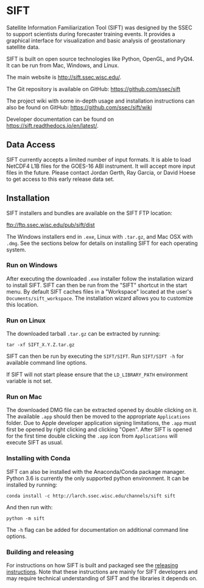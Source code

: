 SIFT
====

Satellite Information Familiarization Tool (SIFT) was designed by the SSEC to
support scientists during forecaster training events. It provides a graphical
interface for visualization and basic analysis of geostationary satellite data.

SIFT is built on open source technologies like Python, OpenGL, and PyQt4. It
can be run from Mac, Windows, and Linux.

The main website is http://sift.ssec.wisc.edu/.

The Git repository is available on GitHub: https://github.com/ssec/sift

The project wiki with some in-depth usage and installation instructions can
also be found on GitHub: https://github.com/ssec/sift/wiki

Developer documentation can be found on https://sift.readthedocs.io/en/latest/.


Data Access
-----------

SIFT currently accepts a limited number of input formats. It is able to load
NetCDF4 L1B files for the GOES-16 ABI instrument. It will accept more input
files in the future. Please contact Jordan Gerth, Ray Garcia, or David Hoese
to get access to this early release data set.

Installation
------------

SIFT installers and bundles are available on the SIFT FTP location:

ftp://ftp.ssec.wisc.edu/pub/sift/dist
    
The Windows installers end in `.exe`, Linux with `.tar.gz`, and Mac OSX with
`.dmg`. See the sections below for details on installing SIFT for each
operating system.

### Run on Windows

After executing the downloaded `.exe` installer follow the installation
wizard to install SIFT. SIFT can then be run from the "SIFT" shortcut
in the start menu. By default SIFT caches files in a "Workspace" located
at the user's `Documents/sift_workspace`. The installation wizard allows
you to customize this location.

### Run on Linux

The downloaded tarball `.tar.gz` can be extracted by running:

    tar -xf SIFT_X.Y.Z.tar.gz
    
SIFT can then be run by executing the `SIFT/SIFT`. Run `SIFT/SIFT -h`
for available command line options.

If SIFT will not start please ensure that the `LD_LIBRARY_PATH` environment
variable is not set.

### Run on Mac

The downloaded DMG file can be extracted opened by double clicking on it.
The available `.app` should then be moved to the appropriate `Applications`
folder. Due to Apple developer application signing limitations, the `.app`
must first be opened by right clicking and clicking "Open". After SIFT is
opened for the first time double clicking the `.app` icon from `Applications`
will execute SIFT as usual.

### Installing with Conda

SIFT can also be installed with the Anaconda/Conda package manager. Python
3.6 is currently the only supported python environment. It can be installed by
running:

    conda install -c http://larch.ssec.wisc.edu/channels/sift sift
    
And then run with:

    python -m sift
    
The `-h` flag can be added for documentation on additional command line
options.

### Building and releasing

For instructions on how SIFT is built and packaged see the
[releasing instructions](RELEASING.md). Note that these instructions
are mainly for SIFT developers and may require technical understanding of
SIFT and the libraries it depends on.
